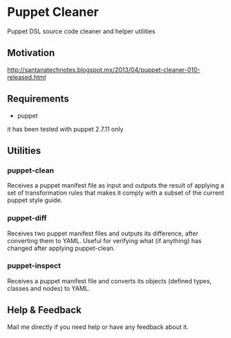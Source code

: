 Puppet Cleaner
==============

Puppet DSL source code cleaner and helper utilities

Motivation
----------
http://santanatechnotes.blogspot.mx/2013/04/puppet-cleaner-010-released.html

Requirements
------------

  * puppet

it has been tested with puppet 2.7.11 only

Utilities
------------

### puppet-clean

Receives a puppet manifest file as input and outputs the result of
applying a set of transformation rules that makes it comply with
a subset of the current puppet style guide.

### puppet-diff

Receives two puppet manifest files and outputs its difference, after
converting them to YAML. Useful for verifying what (if anything) has
changed after applying puppet-clean.

### puppet-inspect

Receives a puppet manifest file and converts its objects (defined types,
classes and nodes) to YAML.

Help & Feedback
------------

Mail me directly if you need help or have any feedback about it.
